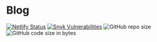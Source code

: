 # Blog

[![Netlify Status](https://api.netlify.com/api/v1/badges/a4620bbd-043c-43e2-a9fd-794ad1de46ed/deploy-status)](https://app.netlify.com/sites/casual-cognitions/deploys)
[![Snyk Vulnerabilities](https://img.shields.io/snyk/vulnerabilities/github/andrewusher/casual-cognitions)](https://img.shields.io/snyk/vulnerabilities/github/andrewusher/casual-cognitions)
![GitHub repo size](https://img.shields.io/github/repo-size/andrewusher/casual-cognitions)
![GitHub code size in bytes](https://img.shields.io/github/languages/code-size/andrewusher/casual-cognitions)


